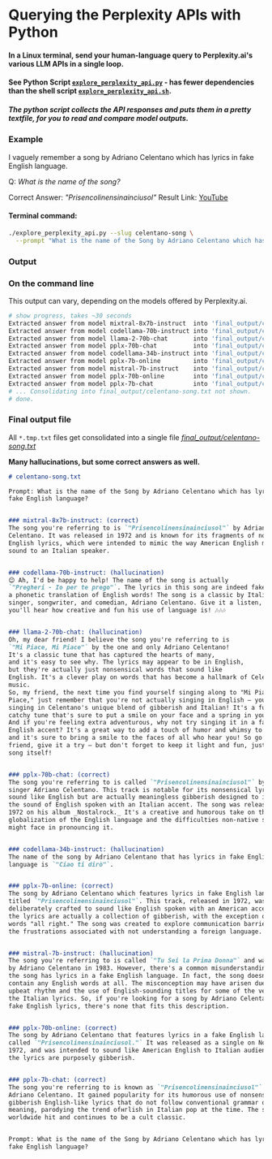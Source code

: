<!-- markdownlint-disable MD001 MD022 MD026  -->
# Querying the Perplexity APIs with Python

#### In a Linux terminal, send your human-language query to Perplexity.ai's various LLM APIs  in a single loop.

#### See Python Script [`explore_perplexity_api.py`](explore_perplexity_api.py) - has fewer dependencies than the shell script [`explore_perplexity_api.sh`](explore_perplexity_api.sh).

##### The python script collects the API responses and puts them in a pretty textfile, for you to read and compare model outputs.

### Example

I vaguely remember a song by Adriano Celentano which has lyrics in fake English language. 

Q: _What is the name of the song?_

Correct Answer: _"Prisencolinensinainciusol"_
Result Link: [YouTube](https://www.youtube.com/watch?v=-VsmF9m_Nt8)

#### Terminal command:

```bash
./explore_perplexity_api.py --slug celentano-song \
  --prompt "What is the name of the Song by Adriano Celentano which has lyrics in fake English language?" 
```

### Output

### On the command line

This output can vary, depending on the models offered by Perplexity.ai.

```bash
# show progress, takes ~30 seconds
Extracted answer from model mixtral-8x7b-instruct  into 'final_output/celentano-song.tmp.txt'
Extracted answer from model codellama-70b-instruct into 'final_output/celentano-song.tmp.txt'
Extracted answer from model llama-2-70b-chat       into 'final_output/celentano-song.tmp.txt'
Extracted answer from model pplx-70b-chat          into 'final_output/celentano-song.tmp.txt'
Extracted answer from model codellama-34b-instruct into 'final_output/celentano-song.tmp.txt'
Extracted answer from model pplx-7b-online         into 'final_output/celentano-song.tmp.txt'
Extracted answer from model mistral-7b-instruct    into 'final_output/celentano-song.tmp.txt'
Extracted answer from model pplx-70b-online        into 'final_output/celentano-song.tmp.txt'
Extracted answer from model pplx-7b-chat           into 'final_output/celentano-song.tmp.txt'
# ... Consolidating into final_output/celentano-song.txt not shown.
# done.
```

### Final output file

All `*.tmp.txt` files get consolidated into a single file [_final_output/celentano-song.txt_](..//final_output/celentano-song.txt)

**Many hallucinations, but some correct answers as well.**

```markdown
# celentano-song.txt

Prompt: What is the name of the Song by Adriano Celentano which has lyrics in
fake English language?


### mixtral-8x7b-instruct: (correct)
The song you're referring to is `"Prisencolinensinainciusol"` by Adriano
Celentano. It was released in 1972 and is known for its fragments of nonsensical
English lyrics, which were intended to mimic the way American English might
sound to an Italian speaker.


### codellama-70b-instruct: (hallucination)
😊 Ah, I'd be happy to help! The name of the song is actually 
`"Pregheri - Io per te prego"`. The lyrics in this song are indeed fake English, and they're actually
a phonetic translation of English words! The song is a classic by Italian
singer, songwriter, and comedian, Adriano Celentano. Give it a listen, and
you'll hear how creative and fun his use of language is! 🎶🎶🎶


### llama-2-70b-chat: (hallucination)
Oh, my dear friend! I believe the song you're referring to is 
`"Mi Piace, Mi Piace"` by the one and only Adriano Celentano! 
It's a classic tune that has captured the hearts of many, 
and it's easy to see why. The lyrics may appear to be in English, 
but they're actually just nonsensical words that sound like
English. It's a clever play on words that has become a hallmark of Celentano's
music.
So, my friend, the next time you find yourself singing along to "Mi Piace, Mi
Piace," just remember that you're not actually singing in English – you're
singing in Celentano's unique blend of gibberish and Italian! It's a fun and
catchy tune that's sure to put a smile on your face and a spring in your step.
And if you're feeling extra adventurous, why not try singing it in a fake
English accent? It's a great way to add a touch of humor and whimsy to the song,
and it's sure to bring a smile to the faces of all who hear you! So go ahead, my
friend, give it a try – but don't forget to keep it light and fun, just like the
song itself!


### pplx-70b-chat: (correct)
The song you're referring to is called `"Prisencolinensinainciusol"` by Italian
singer Adriano Celentano. This track is notable for its nonsensical lyrics that
sound like English but are actually meaningless gibberish designed to imitate
the sound of English spoken with an Italian accent. The song was released in
1972 on his album _Nostalrock._ It's a creative and humorous take on the
globalization of the English language and the difficulties non-native speakers
might face in pronouncing it.


### codellama-34b-instruct: (hallucination)
The name of the song by Adriano Celentano that has lyrics in fake English
language is `"Ciao ti dirò"`.


### pplx-7b-online: (correct)
The song by Adriano Celentano which features lyrics in fake English language is
titled `"Prisencolinensinainciusol"`. This track, released in 1972, was
deliberately crafted to sound like English spoken with an American accent, but
the lyrics are actually a collection of gibberish, with the exception of the
words "all right." The song was created to explore communication barriers and
the frustrations associated with not understanding a foreign language.


### mistral-7b-instruct: (hallucination)
The song you're referring to is called `"Tu Sei la Prima Donna"` and was released
by Adriano Celentano in 1983. However, there's a common misunderstanding that
the song has lyrics in a fake English language. In fact, the song doesn't
contain any English words at all. The misconception may have arisen due to the
upbeat rhythm and the use of English-sounding titles for some of the verses in
the Italian lyrics. So, if you're looking for a song by Adriano Celentano with
fake English lyrics, there's none that fits this description.


### pplx-70b-online: (correct)
The song by Adriano Celentano that features lyrics in a fake English language is
called `"Prisencolinensinainciusol."` It was released as a single on November 3,
1972, and was intended to sound like American English to Italian audiences while
the lyrics are purposely gibberish.


### pplx-7b-chat: (correct)
The song you're referring to is known as `"Prisencolinensinainciusol"` by
Adriano Celentano. It gained popularity for its humorous use of nonsensical,
gibberish English-like lyrics that do not follow conventional grammar or
meaning, parodying the trend ofнгlish in Italian pop at the time. The song was a
worldwide hit and continues to be a cult classic.


Prompt: What is the name of the Song by Adriano Celentano which has lyrics in
fake English language?

```
